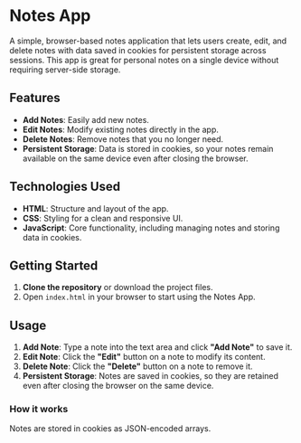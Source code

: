 # Notes App

A simple, browser-based notes application that lets users create, edit, and delete notes with data saved in cookies for persistent storage across sessions. This app is great for personal notes on a single device without requiring server-side storage.

## Features

- **Add Notes**: Easily add new notes.
- **Edit Notes**: Modify existing notes directly in the app.
- **Delete Notes**: Remove notes that you no longer need.
- **Persistent Storage**: Data is stored in cookies, so your notes remain available on the same device even after closing the browser.

## Technologies Used

- **HTML**: Structure and layout of the app.
- **CSS**: Styling for a clean and responsive UI.
- **JavaScript**: Core functionality, including managing notes and storing data in cookies.

## Getting Started

1. **Clone the repository** or download the project files.
2. Open `index.html` in your browser to start using the Notes App.

## Usage

1. **Add Note**: Type a note into the text area and click **"Add Note"** to save it.
2. **Edit Note**: Click the **"Edit"** button on a note to modify its content.
3. **Delete Note**: Click the **"Delete"** button on a note to remove it.
4. **Persistent Storage**: Notes are saved in cookies, so they are retained even after closing the browser on the same device.

### How it works

Notes are stored in cookies as JSON-encoded arrays.
